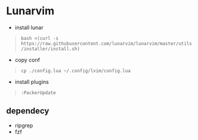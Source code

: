 # Lunarvim

- install lunar

> ```bash <(curl -s https://raw.githubusercontent.com/lunarvim/lunarvim/master/utils/installer/install.sh)```

- copy conf

> ```cp ./config.lua ~/.config/lvim/config.lua ```

- install plugins
>```:PackerUpdate```

## dependecy
- ripgrep
- fzf

